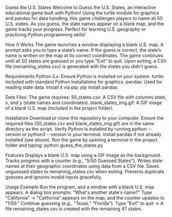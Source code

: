 Guess the U.S. States
Welcome to Guess the U.S. States, an interactive educational game built with Python! Using the turtle module for graphics and pandas for data handling, this game challenges players to name all 50 U.S. states. As you guess, the state names appear on a blank map, and the game tracks your progress. Perfect for learning U.S. geography or practicing Python programming skills!

How It Works
The game launches a window displaying a blank U.S. map.
A prompt asks you to type a state’s name.
If the guess is correct, the state’s name is written on the map at its correct coordinates.
The game continues until all 50 states are guessed or you type "Exit" to quit.
Upon exiting, a CSV file (remaining_states.csv) is generated with the states you didn’t guess.

Requirements
Python 3.x: Ensure Python is installed on your system.
turtle: Included with standard Python installations for graphics.
pandas: Used for reading state data. Install it via pip:
pip install pandas

Data Files: The game requires:
50_states.csv: A CSV file with columns state, x, and y (state names and coordinates).
blank_states_img.gif: A GIF image of a blank U.S. map (included in the project folder).

Installation
Download or clone this repository to your computer.
Ensure the required files (50_states.csv and blank_states_img.gif) are in the same directory as the script.
Verify Python is installed by running python --version or python3 --version in your terminal.
Install pandas if not already installed (see above).
Run the game by opening a terminal in the project folder and typing:
python guess_the_states.py

Features
Displays a blank U.S. map using a GIF image as the background.
Tracks progress with a counter (e.g., "5/50 Guessed States").
Writes state names at their geographic coordinates using data from a CSV file.
Saves unguessed states to remaining_states.csv when exiting.
Prevents duplicate guesses and ignores invalid inputs gracefully.

Usage Example
Run the program, and a window with a blank U.S. map appears.
A dialog box prompts: "What's another state's name?"
Type "California" → "California" appears on the map, and the counter updates to "1/50."
Continue guessing (e.g., "Texas," "Florida").
Type "Exit" to quit → A file remaining_states.csv is created with the remaining 47 states.
